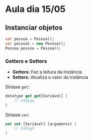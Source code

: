 # Aula dia 15/05

## Instanciar objetos
```dart
var pessoa = Pessoa();
var pessoa1 = new Pessoa();
Pessoa pessoa = Pessoa();
```

### Getters e Setters
- **Getters:** Faz a leitura da instância
- **Setters:** Atualiza o valor da instância

Sintaxe `get`:
```dart
datatype get get[Variável] {
    // Código
}
```

Sintaxe `set`:
```dart
set set [Variável] (argumento) {
    // Código
}
```